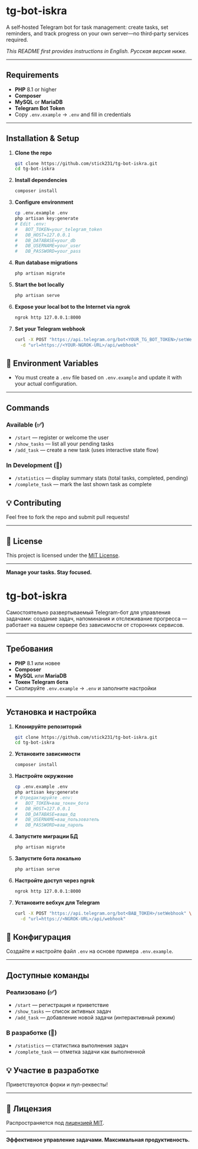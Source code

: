 # tg‑bot‑iskra

A self‑hosted Telegram bot for task management: create tasks, set reminders, and track progress on your own server—no third‑party services required.

*This README first provides instructions in English. Русская версия ниже.*

---

## Requirements

- **PHP** 8.1 or higher  
- **Composer**  
- **MySQL** or **MariaDB**  
- **Telegram Bot Token**  
- Copy `.env.example` → `.env` and fill in credentials

---

## Installation & Setup

1. **Clone the repo**  
   ```bash
   git clone https://github.com/stick231/tg-bot-iskra.git
   cd tg-bot-iskra

2. **Install dependencies**
    ```bash
   composer install

3. **Configure environment**
   ```bash
   cp .env.example .env
   php artisan key:generate
   # Edit .env:
   #   BOT_TOKEN=your_telegram_token
   #   DB_HOST=127.0.0.1
   #   DB_DATABASE=your_db
   #   DB_USERNAME=your_user
   #   DB_PASSWORD=your_pass

4. **Run database migrations**
   ```bash
   php artisan migrate
5. **Start the bot locally**
   ```bash
   php artisan serve
6. **Expose your local bot to the Internet via ngrok**
   ```bash
   ngrok http 127.0.0.1:8000
7. **Set your Telegram webhook**
   ```bash
   curl -X POST "https://api.telegram.org/bot<YOUR_TG_BOT_TOKEN>/setWebhook" \
     -d "url=https://<YOUR-NGROK-URL>/api/webhook"

## 📝 Environment Variables

- You must create a `.env` file based on `.env.example` and update it with your actual configuration.

---

## Commands

### Available (✅)

- `/start` — register or welcome the user  
- `/show_tasks` — list all your pending tasks  
- `/add_task` — create a new task (uses interactive state flow)  

### In Development (🚧)

- `/statistics` — display summary stats (total tasks, completed, pending)  
- `/complete_task` — mark the last shown task as complete  

## 💡 Contributing

Feel free to fork the repo and submit pull requests!

---

## 📄 License

This project is licensed under the [MIT License](LICENSE).

---

**Manage your tasks. Stay focused.**

# tg‑bot‑iskra

Самостоятельно развертываемый Telegram-бот для управления задачами: создание задач, напоминания и отслеживание прогресса — работает на вашем сервере без зависимости от сторонних сервисов.

---

## Требования

- **PHP** 8.1 или новее  
- **Composer**  
- **MySQL** или **MariaDB**  
- **Токен Telegram бота**  
- Скопируйте `.env.example` → `.env` и заполните настройки  

---

## Установка и настройка

1. **Клонируйте репозиторий**  
   ```bash
   git clone https://github.com/stick231/tg-bot-iskra.git
   cd tg-bot-iskra

2. **Установите зависимости**
   ```bash
   composer install

3. **Настройте окружение**
   ```bash
   cp .env.example .env
   php artisan key:generate
   # Отредактируйте .env:
   #   BOT_TOKEN=ваш_токен_бота
   #   DB_HOST=127.0.0.1
   #   DB_DATABASE=ваша_бд
   #   DB_USERNAME=ваш_пользователь
   #   DB_PASSWORD=ваш_пароль

4. **Запустите миграции БД**
   ```bash
   php artisan migrate

5. **Запустите бота локально**
   ```bash
   php artisan serve

6. **Настройте доступ через ngrok**
   ```bash
   ngrok http 127.0.0.1:8000

7. **Установите вебхук для Telegram**
   ```bash
   curl -X POST "https://api.telegram.org/bot<ВАШ_ТОКЕН>/setWebhook" \
     -d "url=https://<NGROK-URL>/api/webhook"

## 📝 Конфигурация

Создайте и настройте файл `.env` на основе примера `.env.example`.

---

## Доступные команды

### Реализовано (✅)

- `/start` — регистрация и приветствие  
- `/show_tasks` — список активных задач  
- `/add_task` — добавление новой задачи (интерактивный режим)  

### В разработке (🚧)

- `/statistics` — статистика выполнения задач  
- `/complete_task` — отметка задачи как выполненной  

## 💡 Участие в разработке

Приветствуются форки и пул-реквесты!

---

## 📄 Лицензия

Распространяется под [лицензией MIT](LICENSE).

---

**Эффективное управление задачами. Максимальная продуктивность.**
